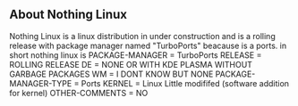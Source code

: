 ## About Nothing Linux ##
Nothing Linux is a linux distribution in under construction and is a rolling release with package manager named "TurboPorts" beacause is a ports.
in short nothing linux is
PACKAGE-MANAGER = TurboPorts
RELEASE = ROLLING RELEASE
DE = NONE OR WITH KDE PLASMA WITHOUT GARBAGE PACKAGES
WM = I DONT KNOW BUT NONE
PACKAGE-MANAGER-TYPE = Ports
KERNEL = Linux Little modififed (software addition for kernel)
OTHER-COMMENTS = NO
